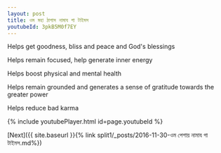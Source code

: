 ```yaml
---
layout: post
title: ওম মহা ঠাপাস নামায গা টাইমস
youtubeId: 3pkB5M0f7EY
---
```

 
 
Helps get goodness, bliss and peace and God's blessings
 
Helps remain focused, help generate inner energy 
 
Helps boost physical and mental health 
 
Helps remain grounded and generates a sense of gratitude towards the greater power 
 
Helps reduce bad karma
 
 
 
 


{% include youtubePlayer.html id=page.youtubeId %}
 
[Next]({{ site.baseurl }}{% link  split1/_posts/2016-11-30-ওম পেশায় নামায গা টাইমস.md%})
 
